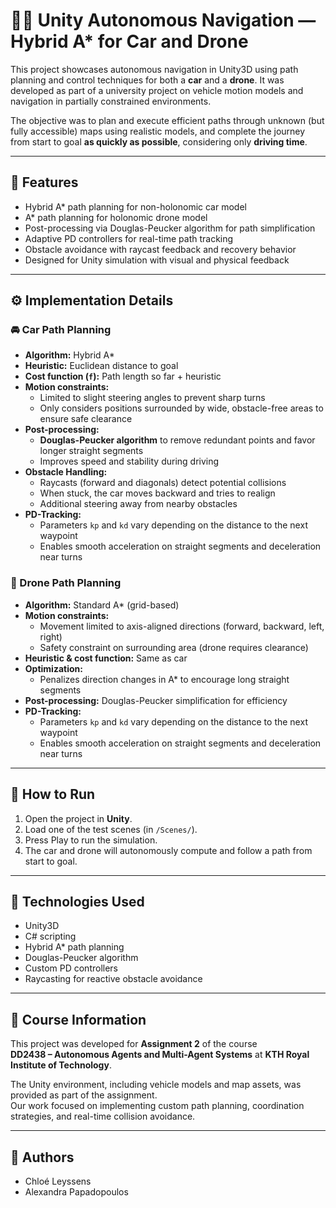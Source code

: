 # 🚗🚁 Unity Autonomous Navigation — Hybrid A* for Car and Drone

This project showcases autonomous navigation in Unity3D using path planning and control techniques for both a **car** and a **drone**. It was developed as part of a university project on vehicle motion models and navigation in partially constrained environments.

The objective was to plan and execute efficient paths through unknown (but fully accessible) maps using realistic models, and complete the journey from start to goal **as quickly as possible**, considering only **driving time**.

---

## 📌 Features

- Hybrid A* path planning for non-holonomic car model  
- A* path planning for holonomic drone model  
- Post-processing via Douglas-Peucker algorithm for path simplification  
- Adaptive PD controllers for real-time path tracking  
- Obstacle avoidance with raycast feedback and recovery behavior  
- Designed for Unity simulation with visual and physical feedback

---

## ⚙️ Implementation Details

### 🚘 Car Path Planning

- **Algorithm:** Hybrid A*  
- **Heuristic:** Euclidean distance to goal  
- **Cost function (`f`):** Path length so far + heuristic  
- **Motion constraints:**  
  - Limited to slight steering angles to prevent sharp turns  
  - Only considers positions surrounded by wide, obstacle-free areas to ensure safe clearance  
- **Post-processing:**  
  - **Douglas-Peucker algorithm** to remove redundant points and favor longer straight segments  
  - Improves speed and stability during driving  
- **Obstacle Handling:**  
  - Raycasts (forward and diagonals) detect potential collisions  
  - When stuck, the car moves backward and tries to realign  
  - Additional steering away from nearby obstacles
- **PD-Tracking:**  
  - Parameters `kp` and `kd` vary depending on the distance to the next waypoint  
  - Enables smooth acceleration on straight segments and deceleration near turns

### 🤖 Drone Path Planning

- **Algorithm:** Standard A* (grid-based)  
- **Motion constraints:**  
  - Movement limited to axis-aligned directions (forward, backward, left, right)  
  - Safety constraint on surrounding area (drone requires clearance)  
- **Heuristic & cost function:** Same as car  
- **Optimization:**  
  - Penalizes direction changes in A* to encourage long straight segments  
- **Post-processing:** Douglas-Peucker simplification for efficiency  
- **PD-Tracking:**  
  - Parameters `kp` and `kd` vary depending on the distance to the next waypoint  
  - Enables smooth acceleration on straight segments and deceleration near turns

---

## 🧪 How to Run

1. Open the project in **Unity**.
2. Load one of the test scenes (in `/Scenes/`).
3. Press Play to run the simulation.
4. The car and drone will autonomously compute and follow a path from start to goal.

---

## 🧠 Technologies Used

- Unity3D
- C# scripting
- Hybrid A* path planning
- Douglas-Peucker algorithm
- Custom PD controllers
- Raycasting for reactive obstacle avoidance

---

## 📘 Course Information

This project was developed for **Assignment 2** of the course  
**DD2438 – Autonomous Agents and Multi-Agent Systems** at **KTH Royal Institute of Technology**.

The Unity environment, including vehicle models and map assets, was provided as part of the assignment.  
Our work focused on implementing custom path planning, coordination strategies, and real-time collision avoidance.

---

## 👤 Authors

- Chloé Leyssens  
- Alexandra Papadopoulos
